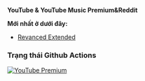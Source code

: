 **YouTube & YouTube Music Premium&Reddit**

**Mới nhất ở dưới đây:**
  - [Revanced Extended](https://github.com/inotia00/revanced-patches/releases/latest)

### Trạng thái Github Actions

[![YouTube Premium](https://github.com/comico123/Unlock_YouTubePremium/actions/workflows/patch.yml/badge.svg)](https://github.com/comico123/Unlock_YouTubePremium/actions/workflows/patch.yml)
